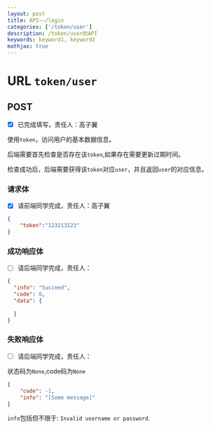 ```yaml
---
layout: post
title: API——/login
categories: ['/token/user']
description: /token/user的API
keywords: keyword1, keyword2
mathjax: true
---
```

# URL `token/user`
## POST
- [x] 已完成填写，责任人：高子翼

使用`token`，访问用户的基本数据信息。

后端需要首先检查是否存在该`token`,如果存在需要更新过期时间。

检查成功后，后端需要获得该`token`对应`user`，并且返回`user`的对应信息。

### 请求体
- [x] 请前端同学完成，责任人：高子翼
```json
{
    "token":"123213123"
}
```

### 成功响应体

- [ ] 请后端同学完成，责任人：

```json
{
  "info": "Succeed",
  "code": 0,
  "data": {
    
  }
}
```
### 失败响应体
- [ ] 请后端同学完成，责任人：

状态码为`None`,code码为`None`
```json
{
    "code": -1,
    "info": "[Some message]"
}
```

`info`包括但不限于: `Invalid username or password`.